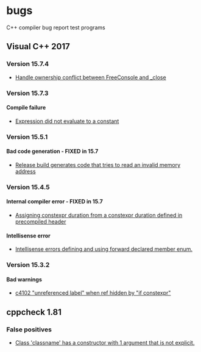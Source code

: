 ﻿<!--
Copyright Glen Knowles 2017 - 2018.
Distributed under the Boost Software License, Version 1.0.
-->

# bugs

C++ compiler bug report test programs

## Visual C++ 2017
### Version 15.7.4
- [Handle ownership conflict between FreeConsole and _close
  ](tests/msvc2017-6/a.cpp)

### Version 15.7.3
#### Compile failure
- [Expression did not evaluate to a constant
  ](tests/msvc2017-5/a.cpp)

### Version 15.5.1
#### Bad code generation - FIXED in 15.7
- [Release build generates code that tries to read an invalid memory
  address](tests/msvc2017-4/a.cpp)

### Version 15.4.5
#### Internal compiler error - FIXED in 15.7
- [Assigning constexpr duration from a constexpr duration defined in
  precompiled header](tests/msvc2017-2)
#### Intellisense error
- [Intellisense errors defining and using forward declared member enum.
  ](tests/msvc2017-3/a.cpp)

### Version 15.3.2
#### Bad warnings
- [c4102 "unreferenced label" when ref hidden by "if constexpr"
  ](tests/msvc2017/c4102.cpp)


## cppcheck 1.81
### False positives
- [Class 'classname' has a constructor with 1 argument that is not explicit.
  ](tests/cppcheck-1.81/noExplicitConstructor.cpp)

